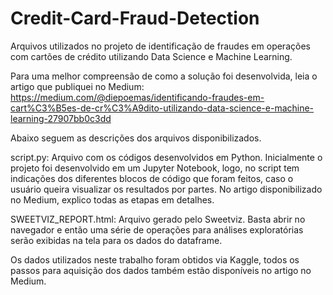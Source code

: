 # Credit-Card-Fraud-Detection

Arquivos utilizados no projeto de identificação de fraudes em operações com cartões de crédito utilizando Data Science e Machine Learning.

Para uma melhor compreensão de como a solução foi desenvolvida, leia o artigo que publiquei no Medium: https://medium.com/@diepoemas/identificando-fraudes-em-cart%C3%B5es-de-cr%C3%A9dito-utilizando-data-science-e-machine-learning-27907bb0c3dd

Abaixo seguem as descrições dos arquivos disponibilizados.

script.py: Arquivo com os códigos desenvolvidos em Python. Inicialmente o projeto foi desenvolvido em um Jupyter Notebook, logo, no script tem indicações dos diferentes blocos de código que foram feitos, caso o usuário queira visualizar os resultados por partes. No artigo disponibilizado no Medium, explico todas as etapas em detalhes.

SWEETVIZ_REPORT.html: Arquivo gerado pelo Sweetviz. Basta abrir no navegador e então uma série de operações para análises exploratórias serão exibidas na tela para os dados do dataframe.

Os dados utilizados neste trabalho foram obtidos via Kaggle, todos os passos para aquisição dos dados também estão disponíveis no artigo no Medium. 
